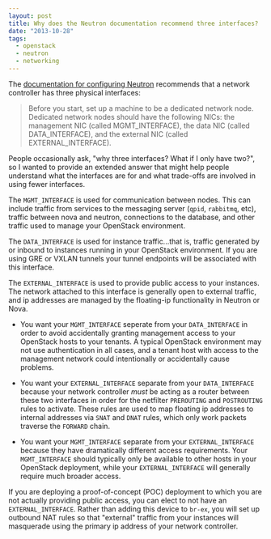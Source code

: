 ```yaml
---
layout: post
title: Why does the Neutron documentation recommend three interfaces?
date: "2013-10-28"
tags:
  - openstack
  - neutron
  - networking
---
```


The [documentation for configuring Neutron][neutron-docs] recommends
that a network controller has three physical interfaces:

> Before you start, set up a machine to be a dedicated network node.
> Dedicated network nodes should have the following NICs: the
> management NIC (called MGMT_INTERFACE), the data NIC (called
> DATA_INTERFACE), and the external NIC (called EXTERNAL_INTERFACE).

People occasionally ask, "why three interfaces? What if I only have
two?", so I wanted to provide an extended answer that might help
people understand what the interfaces are for and what trade-offs are
involved in using fewer interfaces.

<!-- more -->

The `MGMT_INTERFACE` is used for communication between nodes.  This
can include traffic from services to the messaging server (`qpid`,
`rabbitmq`, etc), traffic between nova and neutron, connections to the
database, and other traffic used to manage your OpenStack environment.

The `DATA_INTERFACE` is used for instance traffic...that is, traffic
generated by or inbound to instances running in your OpenStack
environment.  If you are using GRE or VXLAN tunnels your tunnel
endpoints will be associated with this interface.

The `EXTERNAL_INTERFACE` is used to provide public access to your
instances.  The network attached to this interface is generally open
to external traffic, and ip addresses are managed by the floating-ip
functionality in Neutron or Nova.

- You want your `MGMT_INTERFACE` seperate from your `DATA_INTERFACE`
  in order to avoid accidentally granting management access to your
  OpenStack hosts to your tenants.  A typical OpenStack environment
  may not use authentication in all cases, and a tenant host with
  access to the management network could intentionally or accidentally
  cause problems.

- You want your `EXTERNAL_INTERFACE` separate from your
  `DATA_INTERFACE` because your network controller *must* be acting as
  a router between these two interfaces in order for the netfilter
  `PREROUTING` and `POSTROUTING` rules to activate.  These rules are
  used to map floating ip addresses to internal addresses via `SNAT`
  and `DNAT` rules, which only work packets traverse the `FORWARD`
  chain.

- You want your `MGMT_INTERFACE` separate from your
  `EXTERNAL_INTERFACE` because they have dramatically different access
  requirements.  Your `MGMT_INTERFACE` should typically only be
  available to other hosts in your OpenStack deployment, while your
  `EXTERNAL_INTERFACE` will generally require much broader access.

If you are deploying a proof-of-concept (POC) deployment to which you
are not actually providing public access, you can elect to not have an
`EXTERNAL_INTERFACE`. Rather than adding this device to `br-ex`, you
will set up outbound NAT rules so that "external" traffic from your
instances will masquerade using the primary ip address of your network
controller.

[neutron-docs]: http://docs.openstack.org/havana/install-guide/install/yum/content/neutron-install.dedicated-network-node.html



